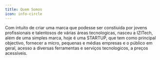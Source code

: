 ```yaml
---
title: Quem Somos
icon: info-circle
---
```

Com intuito de criar uma marca que podesse ser constiuida por jovens profissionais e talentosos de várias áreas tecnologicas, nasceu a IZITech, além de uma simples marca, hoje é uma STARTUP, que tem como principal objectivo, fornecer a micro, pequenas e médias empresas e o público em geral, acesso a diversas ferramentas e serviços tecnologicos, a preços acessíveis.
